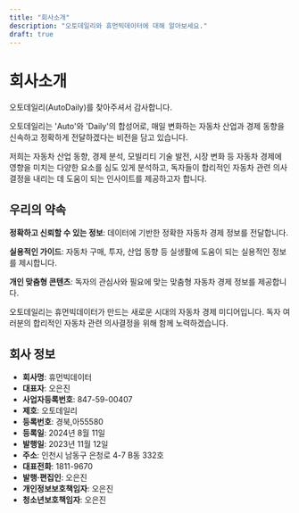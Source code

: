 ```yaml
---
title: "회사소개"
description: "오토데일리와 휴먼빅데이터에 대해 알아보세요."
draft: true
---
```


# 회사소개

오토데일리(AutoDaily)를 찾아주셔서 감사합니다.

오토데일리는 'Auto'와 'Daily'의 합성어로, 매일 변화하는 자동차 산업과 경제 동향을 신속하고 정확하게 전달하겠다는 비전을 담고 있습니다.

저희는 자동차 산업 동향, 경제 분석, 모빌리티 기술 발전, 시장 변화 등 자동차 경제에 영향을 미치는 다양한 요소를 심도 있게 분석하고, 독자들이 합리적인 자동차 관련 의사결정을 내리는 데 도움이 되는 인사이트를 제공하고자 합니다.

## 우리의 약속

**정확하고 신뢰할 수 있는 정보**: 데이터에 기반한 정확한 자동차 경제 정보를 전달합니다.

**실용적인 가이드**: 자동차 구매, 투자, 산업 동향 등 실생활에 도움이 되는 실용적인 정보를 제시합니다.

**개인 맞춤형 콘텐츠**: 독자의 관심사와 필요에 맞는 맞춤형 자동차 경제 정보를 제공합니다.

오토데일리는 휴먼빅데이터가 만드는 새로운 시대의 자동차 경제 미디어입니다. 독자 여러분의 합리적인 자동차 관련 의사결정을 위해 함께 노력하겠습니다.

## 회사 정보

- **회사명**: 휴먼빅데이터
- **대표자**: 오은진
- **사업자등록번호**: 847-59-00407
- **제호**: 오토데일리
- **등록번호**: 경북,아55580
- **등록일**: 2024년 8월 11일
- **발행일**: 2023년 11월 12일
- **주소**: 인천시 남동구 은청로 4-7 B동 332호
- **대표전화**: 1811-9670
- **발행·편집인**: 오은진
- **개인정보보호책임자**: 오은진
- **청소년보호책임자**: 오은진
